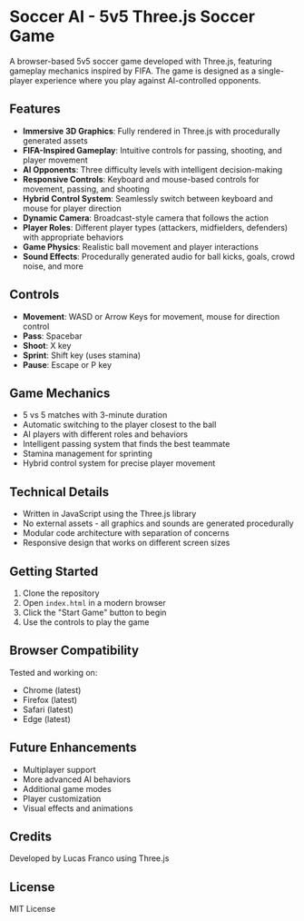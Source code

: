 # Soccer AI - 5v5 Three.js Soccer Game

A browser-based 5v5 soccer game developed with Three.js, featuring gameplay mechanics inspired by FIFA. The game is designed as a single-player experience where you play against AI-controlled opponents.

## Features

- **Immersive 3D Graphics**: Fully rendered in Three.js with procedurally generated assets
- **FIFA-Inspired Gameplay**: Intuitive controls for passing, shooting, and player movement
- **AI Opponents**: Three difficulty levels with intelligent decision-making
- **Responsive Controls**: Keyboard and mouse-based controls for movement, passing, and shooting
- **Hybrid Control System**: Seamlessly switch between keyboard and mouse for player direction
- **Dynamic Camera**: Broadcast-style camera that follows the action
- **Player Roles**: Different player types (attackers, midfielders, defenders) with appropriate behaviors
- **Game Physics**: Realistic ball movement and player interactions
- **Sound Effects**: Procedurally generated audio for ball kicks, goals, crowd noise, and more

## Controls

- **Movement**: WASD or Arrow Keys for movement, mouse for direction control
- **Pass**: Spacebar
- **Shoot**: X key
- **Sprint**: Shift key (uses stamina)
- **Pause**: Escape or P key

## Game Mechanics

- 5 vs 5 matches with 3-minute duration
- Automatic switching to the player closest to the ball
- AI players with different roles and behaviors
- Intelligent passing system that finds the best teammate
- Stamina management for sprinting
- Hybrid control system for precise player movement

## Technical Details

- Written in JavaScript using the Three.js library
- No external assets - all graphics and sounds are generated procedurally
- Modular code architecture with separation of concerns
- Responsive design that works on different screen sizes

## Getting Started

1. Clone the repository
2. Open `index.html` in a modern browser
3. Click the "Start Game" button to begin
4. Use the controls to play the game

## Browser Compatibility

Tested and working on:
- Chrome (latest)
- Firefox (latest)
- Safari (latest)
- Edge (latest)

## Future Enhancements

- Multiplayer support
- More advanced AI behaviors
- Additional game modes
- Player customization
- Visual effects and animations

## Credits

Developed by Lucas Franco using Three.js

## License

MIT License 
